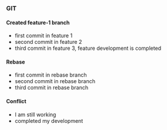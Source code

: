 ### GIT

#### Created feature-1 branch
* first commit in feature 1
* second commit in feature 2
* third commit in feature 3, feature development is completed

#### Rebase
* first commit in rebase branch
* second commit in rebase branch
* third commit in rebase branch

#### Conflict
* I am still working
* completed my development